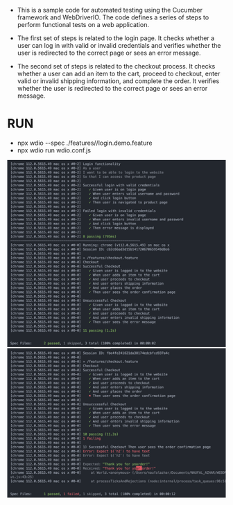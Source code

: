 - This is a sample code for automated testing using the Cucumber framework and WebDriverIO. The code defines a series of steps to perform functional tests on a web application.

- The first set of steps is related to the login page. It checks whether a user can log in with valid or invalid credentials and verifies whether the user is redirected to the correct page or sees an error message.

- The second set of steps is related to the checkout process. It checks whether a user can add an item to the cart, proceed to checkout, enter valid or invalid shipping information, and complete the order. It verifies whether the user is redirected to the correct page or sees an error message.

# RUN
- npx wdio --spec ./features//login.demo.feature
- npx wdio run wdio.conf.js

<img width="939" alt="Screenshot 2023-04-12 at 17 04 38" src="./assets/test.png">

<img width="939" alt="Screenshot 2023-04-12 at 17 04 38" src="./assets/test2.png">